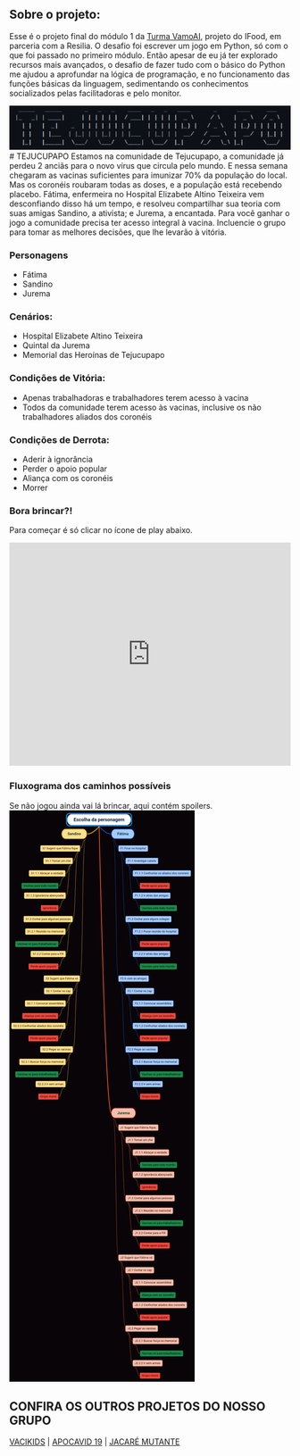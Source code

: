## Sobre o projeto:
Esse é o projeto final do módulo 1 da [Turma VamoAI](https://github.com/serenozin/turmaVamoAi),
projeto do IFood, em parceria com a Resilia. O desafio foi escrever um jogo em Python,
só com o que foi passado no primeiro módulo. Então apesar de eu já ter explorado recursos
mais avançados, o desafio de fazer tudo com o básico do Python me ajudou a aprofundar na lógica de programação, 
e no funcionamento das funções básicas da linguagem, sedimentando os conhecimentos socializados
pelas facilitadoras e pelo monitor.

<img src="https://github.com/serenozin/JogoResilia/blob/main/capa.png">
# TEJUCUPAPO
Estamos na comunidade de Tejucupapo, a comunidade já perdeu 2 anciãs 
para o novo vírus que circula pelo mundo. E nessa semana chegaram as vacinas 
suficientes para imunizar 70% da população do local. Mas os coronéis 
roubaram todas as doses, e a população está recebendo placebo. Fátima, 
enfermeira no Hospital Elizabete Altino Teixeira vem desconfiando 
disso há um tempo, e resolveu compartilhar sua teoria com suas amigas 
Sandino, a ativista; e Jurema, a encantada. Para você ganhar o jogo a 
comunidade precisa ter acesso integral à vacina. Incluencie o grupo para
tomar as melhores decisões, que lhe levarão à vitória.

### Personagens 

- Fátima
- Sandino
- Jurema

### Cenários:

- Hospital Elizabete Altino Teixeira
- Quintal da Jurema
- Memorial das Heroínas de Tejucupapo

### Condições de Vitória: 

- Apenas trabalhadoras e trabalhadores terem acesso à vacina
- Todos da comunidade terem acesso às vacinas, inclusive os não trabalhadores aliados  dos coronéis

### Condições de Derrota: 

- Aderir à ignorância
- Perder o apoio popular
- Aliança com os coronéis
- Morrer

### Bora brincar?!
Para começar é só clicar no ícone de play abaixo.
<iframe height="400px" width="100%" src="https://repl.it/@serenozin/JogoResilia?lite=true&outputonly=1" scrolling="no" frameborder="no" allowtransparency="true" allowfullscreen="true" sandbox="allow-forms allow-pointer-lock allow-popups allow-same-origin allow-scripts allow-modals"></iframe>

### Fluxograma dos caminhos possíveis 
Se não jogou ainda vai lá brincar, aqui contém spoilers.
<img src="https://github.com/serenozin/JogoResilia/blob/main/fluxograma.jpg">

## CONFIRA OS OUTROS PROJETOS DO NOSSO GRUPO 

[VACIKIDS](https://github.com/D20go/JogoResilia) |
[APOCAVID 19](https://github.com/turquetti/JogoResilia) |
[JACARÉ MUTANTE](https://github.com/tsffarias/JogoResilia)
